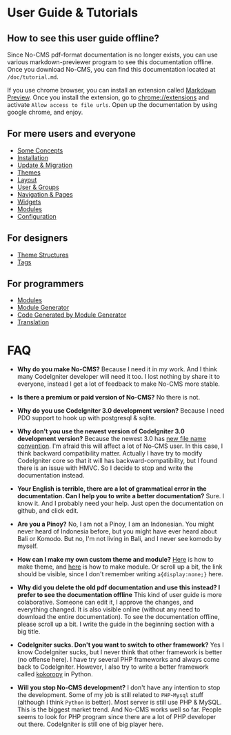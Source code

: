 User Guide & Tutorials
=======================

How to see this user guide offline?
-----------------------------------
Since No-CMS pdf-format documentation is no longer exists, you can use various markdown-previewer program to see this documentation offline. Once you download No-CMS, you can find this documentation located at `/doc/tutorial.md`.

If you use chrome browser, you can install an extension called [Markdown Preview](https://chrome.google.com/webstore/detail/markdown-preview/jmchmkecamhbiokiopfpnfgbidieafmd?hl=en). Once you install the extension, go to [chrome://extensions](chrome://extensions) and activate `Allow access to file urls`. Open up the documentation by using google chrome, and enjoy.


For mere users and everyone
---------------------------
* [Some Concepts](tutorial/user_concepts.md)
* [Installation](tutorial/user_installation.md)
* [Update & Migration](tutorial/user_update_and_migration.md)
* [Themes](tutorial/user_themes.md)
* [Layout](tutorial/user_layout.md)
* [User & Groups](tutorial/user_user_and_group.md)
* [Navigation & Pages](tutorial/user_navigation.md)
* [Widgets](tutorial/user_widget.md)
* [Modules](tutorial/user_modules.md)
* [Configuration](tutorial/user_configuration.md)

For designers
-------------
* [Theme Structures](tutorial/designer_themes.md)
* [Tags](tutorial/designer_tags.md)

For programmers
---------------
* [Modules](tutorial/programmer_modules.md)
* [Module Generator](tutorial/programmer_module_generator.md)
* [Code Generated by Module Generator](tutorial/programmer_module_generated_by_module_generator.md)
* [Translation](tutorial/programmer_translation.md)

FAQ
====

* __Why do you make No-CMS?__
    Because I need it in my work. And I think many CodeIgniter developer will need it too. I lost nothing by share it to everyone, instead I get a lot of feedback to make No-CMS more stable.

* __Is there a premium or paid version of No-CMS?__
    No there is not.

* __Why do you use CodeIgniter 3.0 development version?__
    Because I need PDO support to hook up with postgresql & sqlite.

* __Why don't you use the newest version of CodeIgniter 3.0 development version?__
    Because the newest 3.0 has [new file name convention](https://github.com/EllisLab/CodeIgniter/commit/20292311636837e120d205e470e41826820feb46). I'm afraid this will affect a lot of No-CMS user. In this case, I think backward compatibility matter. Actually I have try to modify CodeIgniter core so that it will has backward-compatibility, but I found there is an issue with HMVC. So I decide to stop and write the documentation instead.

* __Your English is terrible, there are a lot of grammatical error in the documentation. Can I help you to write a better documentation?__
    Sure. I know it. And I probably need your help. Just open the documentation on github, and click edit.

* __Are you a Pinoy?__
    No, I am not a Pinoy, I am an Indonesian. You might never heard of Indonesia before, but you might have ever heard about Bali or Komodo. But no, I'm not living in Bali, and I never see komodo by myself.

* __How can I make my own custom theme and module?__
    [Here](tutorial/designer_themes.md) is how to make theme, and [here](tutorial/programmer_modules.md) is how to make module. Or scroll up a bit, the link should be visible, since I don't remember writing `a{display:none;}` here.

* __Why did you delete the old pdf documentation and use this instead? I prefer to see the documentation offline__
    This kind of user guide is more colaborative. Someone can edit it, I approve the changes, and everything changed. It is also visible online (without any need to download the entire documentation). To see the documentation offline, please scroll up a bit. I write the guide in the beginning section with a big title.

* __CodeIgniter sucks. Don't you want to switch to other framework?__
    Yes I know CodeIgniter sucks, but I never think that other framework is better (no offense here). I have try several PHP frameworks and always come back to CodeIgniter. However, I also try to write a better framework called [kokoropy](https://github.com/goFrendiAsgard/kokoropy) in Python.

* __Will you stop No-CMS development?__
    I don't have any intention to stop the development. Some of my job is still related to `PHP`-`Mysql` stuff (although I think `Python` is better). Most server is still use PHP & MySQL. This is the biggest market trend. And No-CMS works well so far. People seems to look for PHP program since there are a lot of PHP developer out there. CodeIgniter is still one of big player here.
